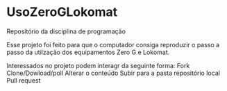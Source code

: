 # UsoZeroGLokomat
Repositório da disciplina de programação

Esse projeto foi feito  para que o computador consiga reproduzir o passo a passo da utilzação dos equipamentos Zero G  e Lokomat.

Interessados no projeto podem interagr da seguinte forma:
Fork
Clone/Dowload/poll 
Alterar o conteúdo
Subir para a pasta repositório local
Pull request
